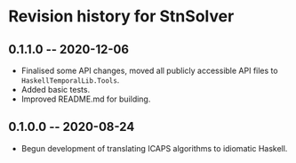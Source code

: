 # Revision history for StnSolver

## 0.1.1.0 -- 2020-12-06

* Finalised some API changes, moved all publicly accessible API files to
  `HaskellTemporalLib.Tools`.
* Added basic tests.
* Improved README.md for building.

## 0.1.0.0 -- 2020-08-24

* Begun development of translating ICAPS algorithms to idiomatic Haskell.

